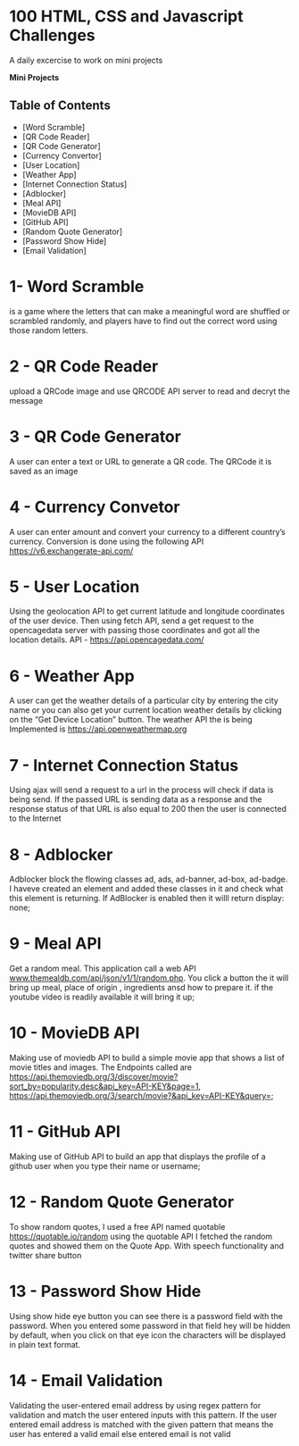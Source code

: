 # 100 HTML, CSS and Javascript Challenges 
A daily excercise to work on mini projects 

<p align="left">
	<b>Mini Projects</b> 
</p>

## Table of Contents

* [Word Scramble]
* [QR Code Reader]
* [QR Code Generator]
* [Currency Convertor]
* [User Location]
* [Weather App]
* [Internet Connection Status]
* [Adblocker]
* [Meal API]
* [MovieDB API]
* [GitHub API]
* [Random Quote Generator]
* [Password Show Hide]
* [Email Validation]

# 1- Word Scramble 
is a game where the letters that can make a meaningful word are shuffled or scrambled randomly, and players have to find out the correct word using those random letters.
# 2 - QR Code Reader 
upload a QRCode image and use QRCODE API server to read and decryt the message 
# 3 - QR Code Generator
A user can enter a text or URL to generate a QR code. The QRCode it is saved as an image
# 4 - Currency Convetor 
A user can enter amount and convert your currency to a different country’s currency. Conversion is done using the following API https://v6.exchangerate-api.com/
# 5 - User Location
Using the geolocation API to get current latitude and longitude coordinates of the user device. Then using fetch API, send a get request to the opencagedata server with passing those coordinates and got all the location details. API - https://api.opencagedata.com/
# 6 - Weather App 
A user can get the weather details of a particular city by entering the city name or you can also get your current location weather details by clicking on the “Get Device Location” button. The weather API the is being Implemented is https://api.openweathermap.org
# 7 - Internet Connection Status
Using ajax 	will send a request to a url in the process will check if data is being send. If the passed URL is sending data as a response and the response status of that URL is also equal to 200 then the user is connected to the Internet 
# 8 - Adblocker
Adblocker block the flowing classes ad, ads, ad-banner, ad-box, ad-badge. I haveve created an element and added these classes in it and check what this element is returning. If AdBlocker is enabled then it willl return display: none;
# 9 - Meal API
Get a random meal. This application call a web API www.themealdb.com/api/json/v1/1/random.php. You click a button the it will bring up meal, place of origin , ingredients ansd how to prepare it. if the youtube video is readily available it will bring it up;
# 10 - MovieDB API
Making use of moviedb API to build a simple movie app that shows a list of movie titles and images. The Endpoints called are https://api.themoviedb.org/3/discover/movie?sort_by=popularity.desc&api_key=API-KEY&page=1, https://api.themoviedb.org/3/search/movie?&api_key=API-KEY&query=;
# 11 - GitHub API
Making use of GitHub API to build an app that displays the profile of a github user when you type their name or username;
# 12 - Random Quote Generator
To show random quotes, I used a free API named quotable https://quotable.io/random using the quotable API I fetched the random quotes and showed them on the Quote App. With speech functionality and twitter share button
# 13 - Password Show Hide
Using show hide eye button you can see there is a password field with the password. When you entered some password in that field hey will be hidden by default, when you click on that eye icon the characters will be displayed in plain text format.
# 14 - Email Validation
Validating the user-entered email address by using  regex pattern for validation and match the user entered inputs with this pattern. If the user entered email address is matched with the given pattern that means the user has entered a valid email else entered email is not valid
